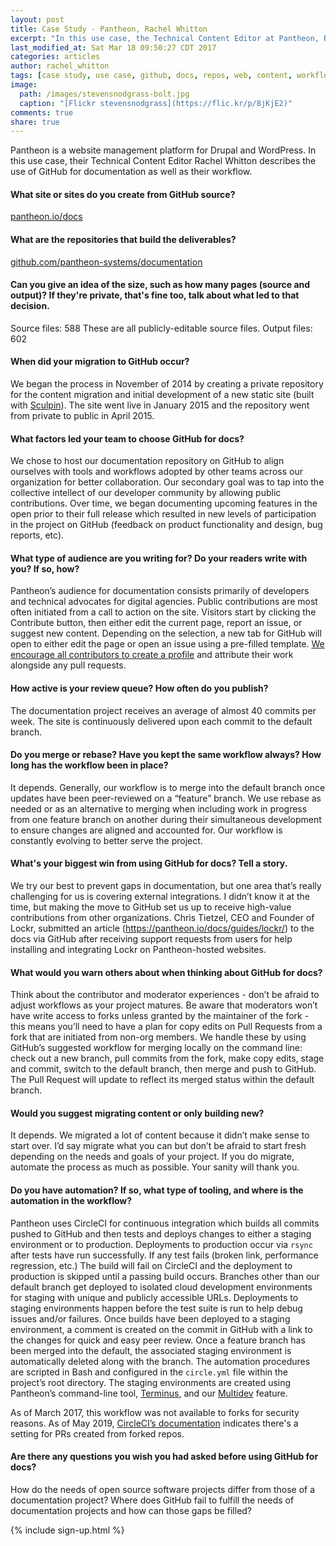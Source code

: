 ```yaml
---
layout: post
title: Case Study - Pantheon, Rachel Whitton
excerpt: "In this use case, the Technical Content Editor at Pantheon, Rachel Whitton, describes their use of GitHub for documentation on a platform for WordPress and Drupal."
last_modified_at: Sat Mar 18 09:50:27 CDT 2017
categories: articles
author: rachel_whitton
tags: [case study, use case, github, docs, repos, web, content, workflows]
image:
  path: /images/stevensnodgrass-bolt.jpg
  caption: "[Flickr stevensnodgrass](https://flic.kr/p/8jKjE2)"
comments: true
share: true
---
```


Pantheon is a website management platform for Drupal and WordPress. In this use case, their Technical Content Editor Rachel Whitton describes the use of GitHub for documentation as well as their workflow.

#### What site or sites do you create from GitHub source?

[pantheon.io/docs](https://pantheon.io/docs)

#### What are the repositories that build the deliverables?
[github.com/pantheon-systems/documentation](https://github.com/pantheon-systems/documentation)

#### Can you give an idea of the size, such as how many pages (source and output)? If they're private, that's fine too, talk about what led to that decision.
Source files: 588 These are all publicly-editable source files.
Output files: 602

#### When did your migration to GitHub occur?
We began the process in November of 2014 by creating a private repository for the content migration and initial development of a new static site (built with [Sculpin](https://sculpin.io)). The site went live in January 2015 and the repository went from private to public in April 2015.

#### What factors led your team to choose GitHub for docs?

We chose to host our documentation repository on GitHub to align ourselves with tools and workflows adopted by other teams across our organization for better collaboration. Our secondary goal was to tap into the collective intellect of our developer community by allowing public contributions. Over time, we began documenting upcoming features in the open prior to their full release which resulted in new levels of participation in the project on GitHub (feedback on product functionality and design, bug reports, etc).

#### What type of audience are you writing for? Do your readers write with you? If so, how?

Pantheon’s audience for documentation consists primarily of developers and technical advocates for digital agencies. Public contributions are most often initiated from a call to action on the site. Visitors start by clicking the Contribute button, then either edit the current page, report an issue, or suggest new content. Depending on the selection, a new tab for GitHub will open to either edit the page or open an issue using a pre-filled template. [We encourage all contributors to create a profile](https://github.com/pantheon-systems/documentation/blob/master/CONTRIBUTING.md#contributors) and attribute their work alongside any pull requests.

#### How active is your review queue? How often do you publish?

The documentation project receives an average of almost 40 commits per week. The site is continuously delivered upon each commit to the default branch.

#### Do you merge or rebase? Have you kept the same workflow always? How long has the workflow been in place?

It depends. Generally, our workflow is to merge into the default branch once updates have been peer-reviewed on a “feature” branch. We use rebase as needed or as an alternative to merging when including work in progress from one feature branch on another during their simultaneous development to ensure changes are aligned and accounted for. Our workflow is constantly evolving to better serve the project.

#### What's your biggest win from using GitHub for docs? Tell a story.

We try our best to prevent gaps in documentation, but one area that’s really challenging for us is covering external integrations. I didn’t know it at the time, but making the move to GitHub set us up to receive high-value contributions from other organizations. Chris Tietzel, CEO and Founder of Lockr, submitted an article (https://pantheon.io/docs/guides/lockr/) to the docs via GitHub after receiving support requests from users for help installing and integrating Lockr on Pantheon-hosted websites.

#### What would you warn others about when thinking about GitHub for docs?

Think about the contributor and moderator experiences - don’t be afraid to adjust workflows as your project matures. Be aware that moderators won’t have write access to forks unless granted by the maintainer of the fork - this means you’ll need to have a plan for copy edits on Pull Requests from a fork that are initiated from non-org members. We handle these by using GitHub’s suggested workflow for merging locally on the command line: check out a new branch, pull commits from the fork, make copy edits, stage and commit, switch to the default branch, then merge and push to GitHub. The Pull Request will update to reflect its merged status within the default branch.

#### Would you suggest migrating content or only building new?

It depends. We migrated a lot of content because it didn’t make sense to start over. I’d say migrate what you can but don’t be afraid to start fresh depending on the needs and goals of your project. If you do migrate, automate the process as much as possible. Your sanity will thank you.

#### Do you have automation? If so, what type of tooling, and where is the automation in the workflow?

Pantheon uses CircleCI for continuous integration which builds all commits pushed to GitHub and then tests and deploys changes to either a staging environment or to production. Deployments to production occur via `rsync` after tests have run successfully. If any test fails (broken link, performance regression, etc.) The build will fail on CircleCI and the deployment to production is skipped until a passing build occurs. Branches other than our default branch get deployed to isolated cloud development environments for staging with unique and publicly accessible URLs. Deployments to staging environments happen before the test suite is run to help debug issues and/or failures. Once builds have been deployed to a staging environment, a comment is created on the commit in GitHub with a link to the changes for quick and easy peer review. Once a feature branch has been merged into the default, the associated staging environment is automatically deleted along with the branch. The automation procedures are scripted in Bash and configured in the `circle.yml` file within the project’s root directory. The staging environments are created using Pantheon’s command-line tool, [Terminus](https://pantheon.io/docs/terminus/), and our [Multidev](https://pantheon.io/features/multidev-cloud-environments) feature.

As of March 2017, this workflow was not available to forks for security reasons. As of May 2019, [CircleCI’s documentation](https://circleci.com/docs/2.0/gh-bb-integration/) indicates there's a setting for PRs created from forked repos.

#### Are there any questions you wish you had asked before using GitHub for docs?

How do the needs of open source software projects differ from those of a documentation project? Where does GitHub fail to fulfill the needs of documentation projects and how can those gaps be filled?

{% include sign-up.html %}
